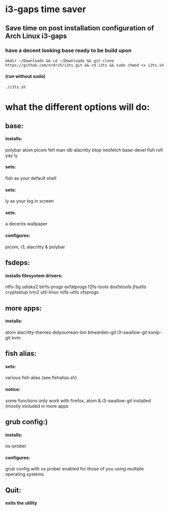 # i3-gaps time saver
## Save time on post installation configuration of Arch Linux i3-gaps
### have a decent looking base ready to be build upon
```
mkdir ~/Downloads && cd ~/Downloads && git clone https://github.com/nrdrch/i3ts.git && cd i3ts && sudo chmod +x i3ts.sh
```
#### (run without sudo)
```
./i3ts.sh
```

# what the different options will do: 
## base: 
#### installs: 
polybar atom picom feh man-db alacritty btop neofetch base-devel fish rofi yay ly
#### sets: 
fish as your default shell 
#### sets:
ly as your log in screen
#### sets:
a decents wallpaper
#### configures: 
picom, i3, alacritty & polybar
## fsdeps: 
#### installs filesystem drivers:
ntfs-3g udisks2 btrfs-progs exfatprogs f2fs-tools dosfstools jfsutils cryptsetup lvm2 util-linux nilfs-utils xfsprogs
## more apps: 
#### installs: 
atom alacritty-themes didyoumean-bin bitwarden-git i3-swallow-git ksnip-git kvm
## fish alias:
#### sets:
various fish alias (see fishalias.sh)
#### notice:
some functions only work with firefox, atom & i3-swallow-git installed (mostly included in more apps
## grub config:)
#### installs:
os-prober
#### configures:
grub config with os prober enabled for those of you using multiple operating systems
## Quit:
#### exits the utility
